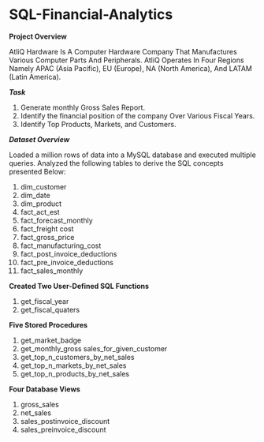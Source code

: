 # SQL-Financial-Analytics


**Project Overview**

AtliQ Hardware Is A Computer Hardware Company That Manufactures Various Computer Parts And Peripherals. AtliQ Operates In Four Regions Namely APAC (Asia Pacific), EU (Europe), NA (North America), And LATAM (Latin America).

***Task***

1. Generate monthly Gross Sales Report.
2. Identify the financial position of the company Over Various Fiscal Years.
3. Identify Top Products, Markets, and Customers.


***Dataset Overview***

Loaded a million rows of data into a MySQL database and executed multiple queries.
Analyzed the following tables to derive the SQL concepts presented Below:

1. dim_customer
2. dim_date 
3. dim_product
4. fact_act_est
5. fact_forecast_monthly 
6. fact_freight cost 
7. fact_gross_price
8. fact_manufacturing_cost 
9. fact_post_invoice_deductions
10. fact_pre_invoice_deductions 
11. fact_sales_monthly

**Created Two User-Defined SQL Functions**

1. get_fiscal_year
2. get_fiscal_quaters
  
**Five Stored Procedures**

1. get_market_badge
2. get_monthly_gross sales_for_given_customer
3. get_top_n_customers_by_net_sales
4. get_top_n_markets_by_net_sales
5. get_top_n_products_by_net_sales

**Four Database Views**
1. gross_sales
2. net_sales
3. sales_postinvoice_discount
4. sales_preinvoice_discount










